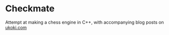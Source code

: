 Checkmate
=========

Attempt at making a chess engine in C++, with accompanying blog posts on [ukoki.com](http://ukoki.com)
